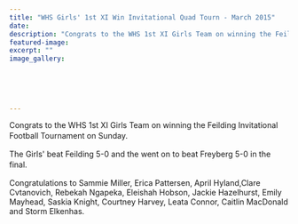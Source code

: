 ```yaml
---
title: "WHS Girls' 1st XI Win Invitational Quad Tourn - March 2015"
date: 
description: "Congrats to the WHS 1st XI Girls Team on winning the Feilding Invitational Football Tournament on Sunday, 30 March 2015..."
featured-image: 
excerpt: ""
image_gallery:
    
    
    
    
    
---
```


<p>Congrats to the WHS 1st XI Girls Team on winning the Feilding Invitational Football Tournament on Sunday.<span style="line-height: 1.5;">&nbsp;</span></p>
<p>The Girls' beat Feilding 5-0 and the went on to beat Freyberg 5-0 in the final.<span style="line-height: 1.5;">&nbsp;</span></p>
<p>Congratulations to Sammie Miller, Erica Pattersen, April Hyland,Clare Cvtanovich, Rebekah Ngapeka, Eleishah Hobson, Jackie Hazelhurst, Emily Mayhead, Saskia Knight, Courtney Harvey, Leata Connor, Caitlin MacDonald and Storm Elkenhas.</p>

